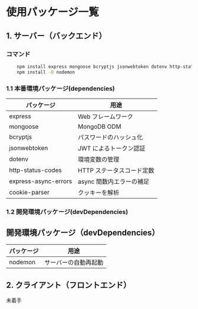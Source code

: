 # 使用パッケージ一覧

## 1. サーバー（バックエンド）

### コマンド

```bash
    npm install express mongoose bcryptjs jsonwebtoken dotenv http-status-codes express-async-errors
    npm install -D nodemon
```

### 1.1 本番環境パッケージ(dependencies)

| パッケージ           | 用途                      |
| -------------------- | ------------------------- |
| express              | Web フレームワーク        |
| mongoose             | MongoDB ODM               |
| bcryptjs             | パスワードのハッシュ化    |
| jsonwebtoken         | JWT によるトークン認証    |
| dotenv               | 環境変数の管理            |
| http-status-codes    | HTTP ステータスコード定数 |
| express-async-errors | async 関数内エラーの補足  |
| cookie-parser        | クッキーを解析            |

### 1.2 開発環境パッケージ(devDependencies)

## 開発環境パッケージ（devDependencies）

| パッケージ | 用途                 |
| ---------- | -------------------- |
| nodemon    | サーバーの自動再起動 |

## 2. クライアント（フロントエンド）

未着手
